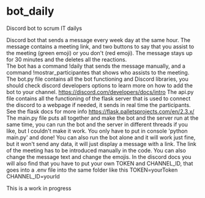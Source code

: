 # bot_daily
 Discord bot to scrum IT dailys 

Discord bot that sends a message every week day at the same hour.
The message contains a meeting link, and two buttons to say that you assist to the meeting (green emoji) or you don't (red emoji).
The message stays up for 30 minutes and the deletes all the reactions.  
The bot has a command !daily that sends the message manually, and a command !mostrar_participantes that shows who assists to the meeting.
The bot.py file contains all the bot functioning and Discord libraries, you should check discord developers options to learn more on how to add the bot to your channel. https://discord.com/developers/docs/intro
The api.py file contains all the functioning of the flask server that is used to connect the discord to a webpage if needed, it sends in real time the participants. See the flask docs for more info https://flask.palletsprojects.com/en/2.3.x/
The main.py file puts all together and make the bot and the server run at the same time, you can run the bot and the server in different threads if you like, but I couldn't make it work.
You only have to put in console 'python main.py' and done!
You can also run the bot alone and it will work just fine, but it won't send any data, it will just display a message with a link.
The link of the meeting has to be introduced manually in the code. 
You can also change the message text and change the emojis.
In the discord docs you will also find that you have to put your own TOKEN and CHANNEL_ID, that goes into a .env file into the same folder like this 
TOKEN=yourToken
CHANNEL_ID=yourId


This is a work in progress
